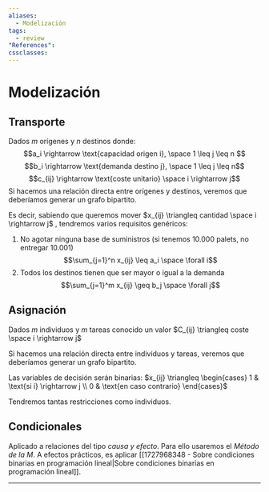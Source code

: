 ```yaml
---
aliases:
  - Modelización
tags:
  - review
"References":
cssclasses:
---
```

# Modelización

## Transporte

Dados $m$ orígenes y $n$ destinos donde:
$$a_i \rightarrow \text{capacidad origen i}, \space 1 \leq j \leq n $$
$$b_i \rightarrow \text{demanda destino j}, \space 1 \leq j \leq n$$
$$c_{ij} \rightarrow \text{coste unitario} \space i \rightarrow j$$
Si hacemos una relación directa entre orígenes y destinos, veremos que deberíamos generar un grafo bipartito.

Es decir, sabiendo que queremos mover $x_{ij} \triangleq cantidad \space i \rightarrow j$ , tendremos varios requisitos genéricos:
1. No agotar ninguna base de suministros (si tenemos 10.000 palets, no entregar 10.001) $$\sum_{j=1}^n x_{ij} \leq a_i \space \forall i$$
2.  Todos los destinos tienen que ser mayor o igual a la demanda $$\sum_{j=1}^m x_{ij} \geq b_j \space \forall j$$
## Asignación

Dados $m$ individuos y $m$ tareas conocido un valor $C_{ij} \triangleq coste \space i \rightarrow j$

Si hacemos una relación directa entre individuos y tareas, veremos que deberíamos generar un grafo bipartito.

Las variables de decisión serán binarias: $x_{ij} \triangleq  \begin{cases}  1 & \text{si i} \rightarrow j \\ 0 & \text{en caso contrario} \end{cases}$

Tendremos tantas restricciones como individuos.

## Condicionales

Aplicado a relaciones del tipo *causa y efecto*. Para ello usaremos el *Método de la M*. A efectos prácticos, es aplicar [[1727968348 - Sobre condiciones binarias en programación lineal|Sobre condiciones binarias en programación lineal]]. 

***